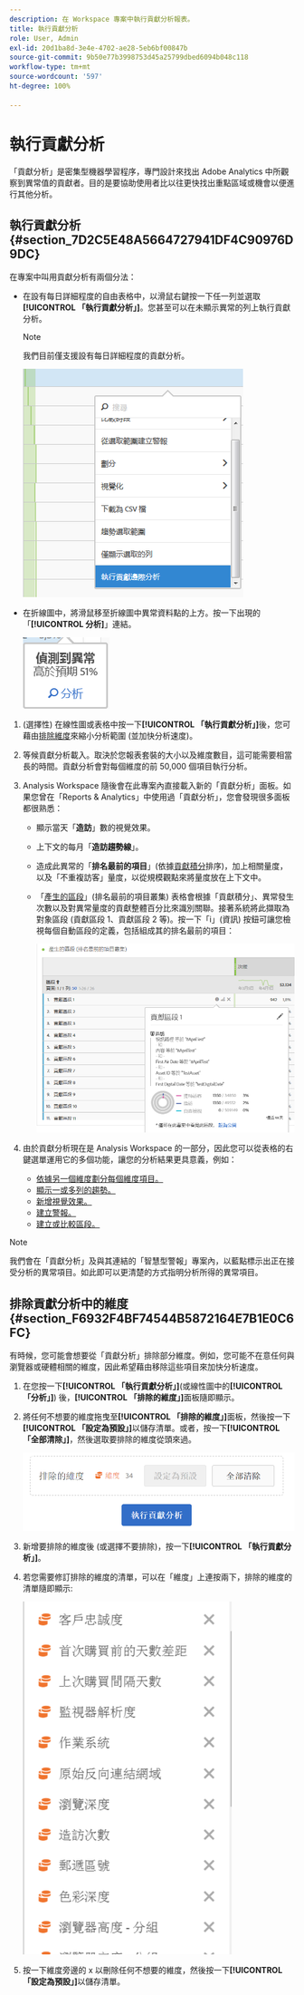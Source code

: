 ```yaml
---
description: 在 Workspace 專案中執行貢獻分析報表。
title: 執行貢獻分析
role: User, Admin
exl-id: 20d1ba8d-3e4e-4702-ae28-5eb6bf00847b
source-git-commit: 9b50e77b3998753d45a25799dbed6094b048c118
workflow-type: tm+mt
source-wordcount: '597'
ht-degree: 100%

---
```


# 執行貢獻分析

「貢獻分析」是密集型機器學習程序，專門設計來找出 Adobe Analytics 中所觀察到異常值的貢獻者。目的是要協助使用者比以往更快找出重點區域或機會以便進行其他分析。

## 執行貢獻分析 {#section_7D2C5E48A5664727941DF4C90976D9DC}

在專案中叫用貢獻分析有兩個分法：

* 在設有每日詳細程度的自由表格中，以滑鼠右鍵按一下任一列並選取&#x200B;**[!UICONTROL 「執行貢獻分析」]**。您甚至可以在未顯示異常的列上執行貢獻分析。

   >[!NOTE]
   >
   >我們目前僅支援設有每日詳細程度的貢獻分析。

   ![](assets/run_ca.png)

* 在折線圖中，將滑鼠移至折線圖中異常資料點的上方。按一下出現的「**[!UICONTROL 分析]**」連結。

   ![](assets/contribution-analysis.png)

1. (選擇性) 在線性圖或表格中按一下&#x200B;**[!UICONTROL 「執行貢獻分析」]**&#x200B;後，您可藉由[排除維度](#section_F6932F4BF74544B5872164E7B1E0C6FC)來縮小分析範圍 (並加快分析速度)。

1. 等候貢獻分析載入。取決於您報表套裝的大小以及維度數目，這可能需要相當長的時間。貢獻分析會對每個維度的前 50,000 個項目執行分析。
1. Analysis Workspace 隨後會在此專案內直接載入新的「貢獻分析」面板。如果您曾在「Reports &amp; Analytics」中使用過「貢獻分析」，您會發現很多面板都很熟悉：

   * 顯示當天「**造訪**」數的視覺效果。
   * 上下文的每月「**造訪趨勢線**」。
   * 造成此異常的「**排名最前的項目**」(依據[貢獻積分](https://experienceleague.adobe.com/docs/analytics/analyze/analysis-workspace/virtual-analyst/contribution-analysis/ca-tokens.html?lang=zh-Hant)排序)，加上相關量度，以及「不重複訪客」量度，以從規模觀點來將量度放在上下文中。

   * 「[產生的區段](https://experienceleague.adobe.com/docs/analytics/components/segmentation/segmentation-workflow/seg-build.html?lang=zh-Hant)」(排名最前的項目叢集) 表格會根據「貢獻積分」、異常發生次數以及對異常量度的貢獻整體百分比來識別關聯。接著系統將此擷取為對象區段 (貢獻區段 1、貢獻區段 2 等)。按一下「i」(資訊) 按鈕可讓您檢視每個自動區段的定義，包括組成其的排名最前的項目：

      ![](assets/auto_segment.png)

1. 由於貢獻分析現在是 Analysis Workspace 的一部分，因此您可以從表格的右鍵選單運用它的多個功能，讓您的分析結果更具意義，例如：

   * [依據另一個維度劃分每個維度項目。](/help/analyze/analysis-workspace/components/dimensions/t-breakdown-fa.md)
   * [顯示一或多列的趨勢。](/help/analyze/analysis-workspace/home.md#section_34930C967C104C2B9092BA8DCF2BF81A)
   * [新增視覺效果。](/help/analyze/analysis-workspace/visualizations/freeform-analysis-visualizations.md)
   * [建立警報。](/help/components/c-alerts/intellligent-alerts.md)
   * [建立或比較區段。](/help/analyze/analysis-workspace/c-panels/c-segment-comparison/segment-comparison.md)

>[!NOTE]
>
>我們會在「貢獻分析」及與其連結的「智慧型警報」專案內，以藍點標示出正在接受分析的異常項目。如此即可以更清楚的方式指明分析所得的異常項目。

## 排除貢獻分析中的維度 {#section_F6932F4BF74544B5872164E7B1E0C6FC}

有時候，您可能會想要從「貢獻分析」排除部分維度。例如，您可能不在意任何與瀏覽器或硬體相關的維度，因此希望藉由移除這些項目來加快分析速度。

1. 在您按一下&#x200B;**[!UICONTROL 「執行貢獻分析」]**(或線性圖中的&#x200B;**[!UICONTROL 「分析」]**) 後，**[!UICONTROL 「排除的維度」]**&#x200B;面板隨即顯示。

1. 將任何不想要的維度拖曳至&#x200B;**[!UICONTROL 「排除的維度」]**&#x200B;面板，然後按一下&#x200B;**[!UICONTROL 「設定為預設」]**&#x200B;以儲存清單。或者，按一下&#x200B;**[!UICONTROL 「全部清除」]**，然後選取要排除的維度從頭來過。

   ![](assets/exclude_dimensions.png)

1. 新增要排除的維度後 (或選擇不要排除)，按一下&#x200B;**[!UICONTROL 「執行貢獻分析」]**。
1. 若您需要修訂排除的維度的清單，可以在「維度」上連按兩下，排除的維度的清單隨即顯示:

   ![](assets/excluded-dimensions.png)

1. 按一下維度旁邊的 x 以刪除任何不想要的維度，然後按一下&#x200B;**[!UICONTROL 「設定為預設」]**&#x200B;以儲存清單。
